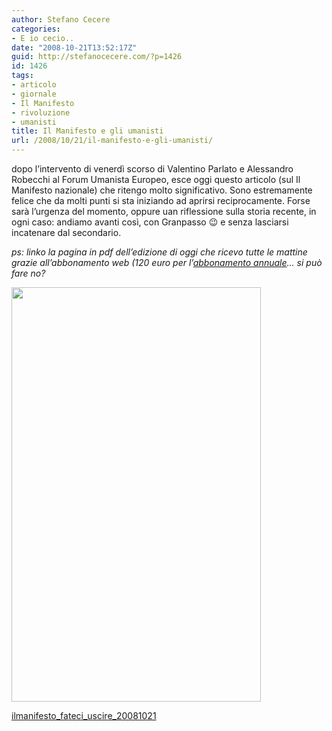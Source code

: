 ```yaml
---
author: Stefano Cecere
categories:
- E io cecio..
date: "2008-10-21T13:52:17Z"
guid: http://stefanocecere.com/?p=1426
id: 1426
tags:
- articolo
- giornale
- Il Manifesto
- rivoluzione
- umanisti
title: Il Manifesto e gli umanisti
url: /2008/10/21/il-manifesto-e-gli-umanisti/
---
```


dopo l&#8217;intervento di venerdì scorso di Valentino Parlato e Alessandro Robecchi al Forum Umanista Europeo, esce oggi questo articolo (sul Il Manifesto nazionale) che ritengo molto significativo. Sono estremamente felice che da molti punti si sta iniziando ad aprirsi reciprocamente. Forse sarà l&#8217;urgenza del momento, oppure uan riflessione sulla storia recente, in ogni caso: andiamo avanti così, con Granpasso 😉 e senza lasciarsi incatenare dal secondario.

_ps: linko la pagina in pdf dell&#8217;edizione di oggi che ricevo tutte le mattine grazie all&#8217;abbonamento web (120 euro per l&#8217;_[_abbonamento annuale_](http://www.ilmanifesto.it/pagine/abbonamenti/)_&#8230; si può fare no?_

[<img class="aligncenter size-full wp-image-1428" title="il manifesto movimento umanista" src="http://stefanocecere.com/wp-content/uploads/sites/3/2008/10/ilmanifesto_umanista.jpg" alt="" width="399" height="663" srcset="http://stefanocecere.com/wp-content/uploads/sites/3/2008/10/ilmanifesto_umanista.jpg 399w, http://stefanocecere.com/wp-content/uploads/sites/3/2008/10/ilmanifesto_umanista-181x300.jpg 181w" sizes="(max-width: 399px) 100vw, 399px" />](http://stefanocecere.com/wp-content/uploads/sites/3/2008/10/ilmanifesto_fateci_uscire_20081021.pdf)

[ilmanifesto\_fateci\_uscire_20081021](http://stefanocecere.com/wp-content/uploads/sites/3/2008/10/ilmanifesto_fateci_uscire_20081021.pdf)